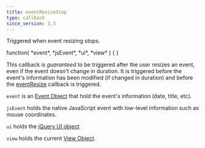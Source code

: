 ```yaml
---
title: eventResizeStop
type: callback
since_version: 1.3
---
```


Triggered when event resizing stops.

<div class='spec' markdown='1'>
function( *event*, *jsEvent*, *ui*, *view* ) { }
</div>

This callback is *guaranteed* to be triggered after the user resizes an event, even if the event doesn't change in duration. It is triggered before the event's information has been modified (if changed in duration) and before the [eventResize](eventResize) callback is triggered.

`event` is an [Event Object](event-object) that hold the event's information (date, title, etc).

`jsEvent` holds the native JavaScript event with low-level information such as mouse coordinates.

`ui` holds the [jQuery UI object](https://jqueryui.com/demos/resizable/).

`view` holds the current [View Object](view-object).
